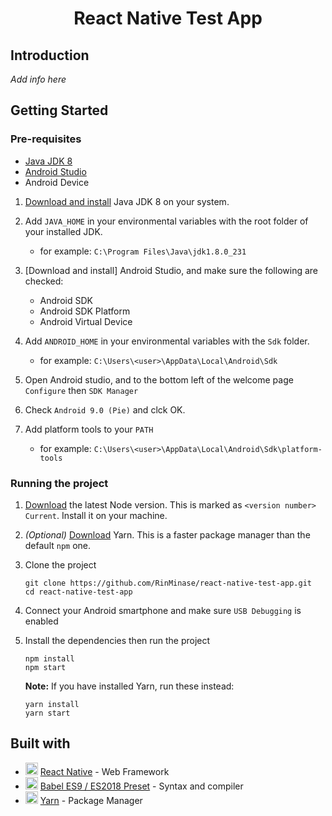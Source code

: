 <h1 align="center"> React Native Test App </h1>

## Introduction
_Add info here_

## Getting Started

### Pre-requisites
- [Java JDK 8](https://www.oracle.com/technetwork/java/javase/downloads/jdk8-downloads-2133151.html)
- [Android Studio](https://developer.android.com/studio)
- Android Device

1. [Download and install](http://www.oracle.com/technetwork/java/javase/downloads/jdk8-downloads-2133151.html) Java JDK 8 on your system.

2. Add `JAVA_HOME` in your environmental variables with the root folder of your installed JDK.
    - for example: `C:\Program Files\Java\jdk1.8.0_231`

3. [Download and install] Android Studio, and make sure the following are checked:
    - Android SDK
    - Android SDK Platform
    - Android Virtual Device

4. Add `ANDROID_HOME` in your environmental variables with the `Sdk` folder.
    - for example: `C:\Users\<user>\AppData\Local\Android\Sdk`

5. Open Android studio, and to the bottom left of the welcome page `Configure` then `SDK Manager`

6. Check `Android 9.0 (Pie)` and clck OK.

7. Add platform tools to your `PATH`
    - for example: `C:\Users\<user>\AppData\Local\Android\Sdk\platform-tools`

### Running the project
1. [Download](https://nodejs.org/en/) the latest Node version. This is marked as `<version number> Current`. Install it on your machine.

2. _(Optional)_ [Download](https://yarnpkg.com/latest.msi) Yarn. This is a faster package manager than the default `npm` one.

3. Clone the project

    ```
    git clone https://github.com/RinMinase/react-native-test-app.git
    cd react-native-test-app
    ```

4. Connect your Android smartphone and make sure `USB Debugging` is enabled

5. Install the dependencies then run the project

    ```
    npm install
    npm start
    ```

    **Note:** If you have installed Yarn, run these instead:

    ```
    yarn install
    yarn start
    ```

## Built with
* <img width=20 height=20 src="https://facebook.github.io/react-native/"> [React Native](https://angular.io/) - Web Framework
* <img width=20 height=20 src="https://babeljs.io/img/favicon.png"> [Babel ES9 / ES2018 Preset](https://babeljs.io/) - Syntax and compiler
* <img width=20 height=20 src="https://yarnpkg.com/favicon.ico"> [Yarn](https://yarnpkg.com/) - Package Manager
